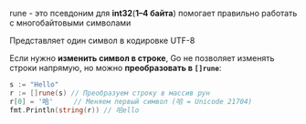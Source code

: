 
rune - это псевдоним для **int32**(**1–4 байта**) помогает правильно работать с многобайтовыми символами

Представляет один символ в кодировке UTF-8




Если нужно **изменить символ в строке**, Go не позволяет изменять строки напрямую, но можно **преобразовать в `[]rune`**:
```go
s := "Hello"
r := []rune(s) // Преобразуем строку в массив рун
r[0] = '哈'     // Меняем первый символ (哈 = Unicode 21704)
fmt.Println(string(r)) // 哈ello
```